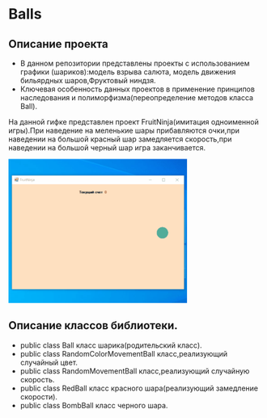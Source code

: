 # Balls
## Описание проекта

- В данном репозитории представлены проекты с использованием графики (шариков):модель взрыва салюта, модель движения бильярдных шаров,Фруктовый ниндзя. 
- Ключевая особенность данных проектов в применение принципов наследования и полиморфизма(переопределение методов класса Ball).

На данной гифке представлен проект FruitNinja(имитация одноименной игры).При наведение на меленькие шары прибавляются очки,при наведении на большой красный шар
замедляется скорость,при наведении на большой черный шар игра заканчивается.

<p><img src="https://github.com/Alex-Tairov/Balls/blob/main/FN.gif" alt="screenshot" width=70%></p>

## Описание классов библиотеки.
- public class Ball класс шарика(родительский класс).
- public class RandomColorMovementBall класс,реализующий случайный цвет.
- public class RandomMovementBall класс,реализующий случайную скорость.
- public class RedBall класс красного шара(реализующий замедление скорости).
- public class BombBall класс черного шара.

